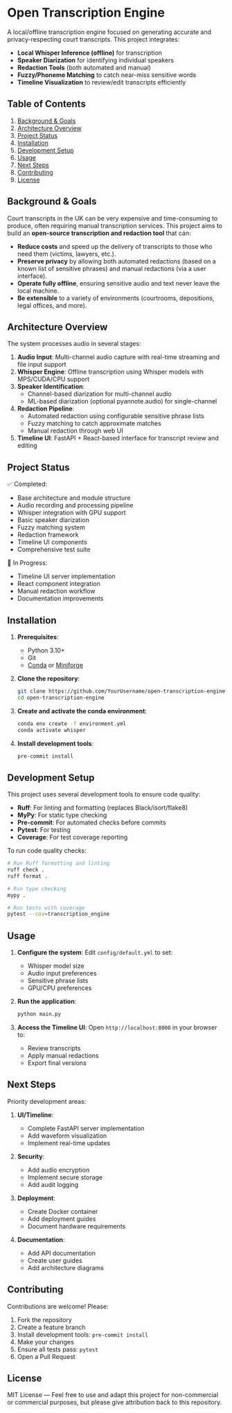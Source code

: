 # Open Transcription Engine

A local/offline transcription engine focused on generating accurate and privacy-respecting court transcripts.
This project integrates:
- **Local Whisper Inference (offline)** for transcription
- **Speaker Diarization** for identifying individual speakers
- **Redaction Tools** (both automated and manual)
- **Fuzzy/Phoneme Matching** to catch near-miss sensitive words
- **Timeline Visualization** to review/edit transcripts efficiently

## Table of Contents

1. [Background & Goals](#background--goals)
2. [Architecture Overview](#architecture-overview)
3. [Project Status](#project-status)
4. [Installation](#installation)
5. [Development Setup](#development-setup)
6. [Usage](#usage)
7. [Next Steps](#next-steps)
8. [Contributing](#contributing)
9. [License](#license)

## Background & Goals

Court transcripts in the UK can be very expensive and time-consuming to produce, often requiring manual transcription services. This project aims to build an **open-source transcription and redaction tool** that can:

- **Reduce costs** and speed up the delivery of transcripts to those who need them (victims, lawyers, etc.).
- **Preserve privacy** by allowing both automated redactions (based on a known list of sensitive phrases) and manual redactions (via a user interface).
- **Operate fully offline**, ensuring sensitive audio and text never leave the local machine.
- **Be extensible** to a variety of environments (courtrooms, depositions, legal offices, and more).

## Architecture Overview

The system processes audio in several stages:

1. **Audio Input**: Multi-channel audio capture with real-time streaming and file input support
2. **Whisper Engine**: Offline transcription using Whisper models with MPS/CUDA/CPU support
3. **Speaker Identification**:
   - Channel-based diarization for multi-channel audio
   - ML-based diarization (optional pyannote.audio) for single-channel
4. **Redaction Pipeline**:
   - Automated redaction using configurable sensitive phrase lists
   - Fuzzy matching to catch approximate matches
   - Manual redaction through web UI
5. **Timeline UI**: FastAPI + React-based interface for transcript review and editing

## Project Status

✅ Completed:
- Base architecture and module structure
- Audio recording and processing pipeline
- Whisper integration with GPU support
- Basic speaker diarization
- Fuzzy matching system
- Redaction framework
- Timeline UI components
- Comprehensive test suite

🚧 In Progress:
- Timeline UI server implementation
- React component integration
- Manual redaction workflow
- Documentation improvements

## Installation

1. **Prerequisites**:
   - Python 3.10+
   - Git
   - [Conda](https://docs.conda.io/en/latest/miniconda.html) or [Miniforge](https://github.com/conda-forge/miniforge)

2. **Clone the repository**:
   ```bash
   git clone https://github.com/YourUsername/open-transcription-engine.git
   cd open-transcription-engine
   ```

3. **Create and activate the conda environment**:
   ```bash
   conda env create -f environment.yml
   conda activate whisper
   ```

4. **Install development tools**:
   ```bash
   pre-commit install
   ```

## Development Setup

This project uses several development tools to ensure code quality:

- **Ruff**: For linting and formatting (replaces Black/isort/flake8)
- **MyPy**: For static type checking
- **Pre-commit**: For automated checks before commits
- **Pytest**: For testing
- **Coverage**: For test coverage reporting

To run code quality checks:
```bash
# Run Ruff formatting and linting
ruff check .
ruff format .

# Run type checking
mypy .

# Run tests with coverage
pytest --cov=transcription_engine
```

## Usage

1. **Configure the system**:
   Edit `config/default.yml` to set:
   - Whisper model size
   - Audio input preferences
   - Sensitive phrase lists
   - GPU/CPU preferences

2. **Run the application**:
   ```bash
   python main.py
   ```

3. **Access the Timeline UI**:
   Open `http://localhost:8000` in your browser to:
   - Review transcripts
   - Apply manual redactions
   - Export final versions

## Next Steps

Priority development areas:

1. **UI/Timeline**:
   - Complete FastAPI server implementation
   - Add waveform visualization
   - Implement real-time updates

2. **Security**:
   - Add audio encryption
   - Implement secure storage
   - Add audit logging

3. **Deployment**:
   - Create Docker container
   - Add deployment guides
   - Document hardware requirements

4. **Documentation**:
   - Add API documentation
   - Create user guides
   - Add architecture diagrams

## Contributing

Contributions are welcome! Please:

1. Fork the repository
2. Create a feature branch
3. Install development tools: `pre-commit install`
4. Make your changes
5. Ensure all tests pass: `pytest`
6. Open a Pull Request

## License

MIT License — Feel free to use and adapt this project for non-commercial or commercial purposes, but please give attribution back to this repository.
